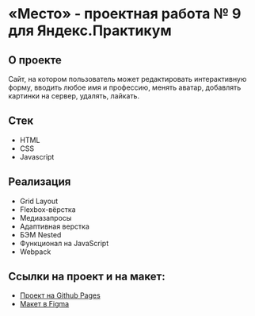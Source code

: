 # «Место» - проектная работа № 9 для Яндекс.Практикум

## О проекте

Сайт, на котором пользователь может редактировать интерактивную форму, вводить любое имя и профессию, менять аватар, добавлять картинки на сервер, удалять, лайкать.

## Стек

* HTML
* CSS
* Javascript

## Реализация

* Grid Layout
* Flexbox-вёрстка
* Медиазапросы
* Адаптивная верстка
* БЭМ Nested
* Функционал на JavaScript
* Webpack

## Ссылки на проект и на макет:

* [Проект на Github Pages](https://ludmilavp.github.io/mesto/)
* [Макет в Figma](https://www.figma.com/file/2cn9N9jSkmxD84oJik7xL7/JavaScript.-Sprint-4?node-id=0%3A1)